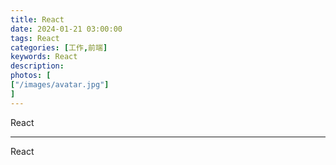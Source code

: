 ```yaml
---
title: React
date: 2024-01-21 03:00:00
tags: React
categories: [工作,前端]
keywords: React
description: 
photos: [
["/images/avatar.jpg"]
]
---
```


React

---

React
